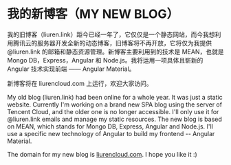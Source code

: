 # 我的新博客（MY NEW BLOG）

我的旧博客（liuren.link）距今已经一年了，它仅仅是一个静态网站，而今我想利用腾讯云的服务器开发全新的动态博客，旧博客将不再开放，它将仅为我提供 @liuren.link 的邮箱和静态资源管理。新博客主要利用到的技术是 MEAN，也就是 Mongo DB，Express，Angular 和 Node.js。我将运用一项具体且崭新的 Angular 技术实现前端 —— Angular Material。

新博客将在 liurencloud.com 上运行，欢迎大家访问。

My old blog (liuren.link) had been online for a whole year. It was just a static website. Currently I'm working on a brand new SPA blog using the server of Tencent Cloud, and the older one is no longer accessible. I'll only use it for @liuren.link emails and manage my static resources. The new blog is based on MEAN, which stands for Mongo DB, Express, Angular and Node.js. I'll use a specific new technology of Angular to build my frontend -- Angular Material.

The domain for my new blog is [liurencloud.com](http://liurencloud.com). I hope you like it :)
